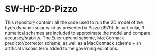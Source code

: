 # SW-HD-2D-Pizzo
This repository contains all the code used to run the 2D model of the hydrodynamic solar wind as presented in Pizzo (1979). In particular, 3 numerical schemes are included to approximate the model and compare accuracy/stability. The Euler upwind scheme, MacCormack predictor/corrector scheme, as well as a MacCormack scheme + an artificial viscous term added to the governing equations.  
